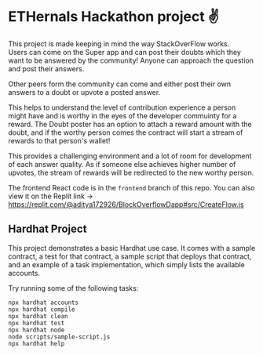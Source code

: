 # ETHernals Hackathon project ✌
This project is made keeping in mind the way StackOverFlow works.<br>
Users can come on the Super app and can post their doubts which they want to be answered by the community! Anyone can approach the question and post their answers.<br>

Other peers form the community can come and either post their own answers to a doubt or upvote a posted answer.

This helps to understand the level of contribution experience a person might have and is worthy in the eyes of the developer commuinty for a reward. The Doubt poster has an option to attach a reward amount with the doubt, and if the worthy person comes the contract will start a stream of rewards to that person's wallet!

This provides a challenging environment and a lot of room for development of each answer quality. As if someone else achieves higher number of upvotes, the stream of rewards will be redirected to the new worthy person.

The frontend React code is in the `frontend` branch of this repo.
You can also view it on the Replit link -> https://replit.com/@aditya172926/BlockOverflowDapp#src/CreateFlow.js

## Hardhat Project

This project demonstrates a basic Hardhat use case. It comes with a sample contract, a test for that contract, a sample script that deploys that contract, and an example of a task implementation, which simply lists the available accounts.

Try running some of the following tasks:

```shell
npx hardhat accounts
npx hardhat compile
npx hardhat clean
npx hardhat test
npx hardhat node
node scripts/sample-script.js
npx hardhat help
```
